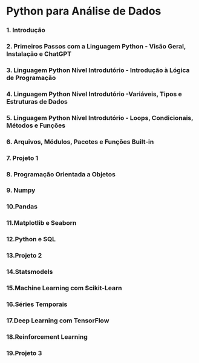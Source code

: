 # Python para Análise de Dados
### 1. Introdução
### 2. Primeiros Passos com a Linguagem Python - Visão Geral, Instalação e ChatGPT
### 3. Linguagem Python Nível Introdutório - Introdução à Lógica de Programação
### 4. Linguagem Python Nível Introdutório -Variáveis, Tipos e Estruturas de Dados
### 5. Linguagem Python Nível Introdutório - Loops, Condicionais, Métodos e Funções
### 6. Arquivos, Módulos, Pacotes e Funções Built-in
### 7. Projeto 1
### 8. Programação Orientada a Objetos
### 9. Numpy
### 10.Pandas 
### 11.Matplotlib e Seaborn
### 12.Python e SQL
### 13.Projeto 2
### 14.Statsmodels
### 15.Machine Learning com Scikit-Learn
### 16.Séries Temporais
### 17.Deep Learning com TensorFlow
### 18.Reinforcement Learning
### 19.Projeto 3

